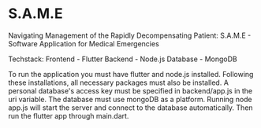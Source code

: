 # S.A.M.E
Navigating Management of the Rapidly Decompensating Patient: S.A.M.E - Software Application for Medical Emergencies

Techstack:
Frontend - Flutter
Backend - Node.js
Database - MongoDB

To run the application you must have flutter and node.js installed. Following these installations, all necessary packages must also be installed. A personal database's access key must be specified in backend/app.js in the uri variable. The database must use mongoDB as a platform. Running node app.js will start the server and connect to the database automatically. Then run the flutter app through main.dart.